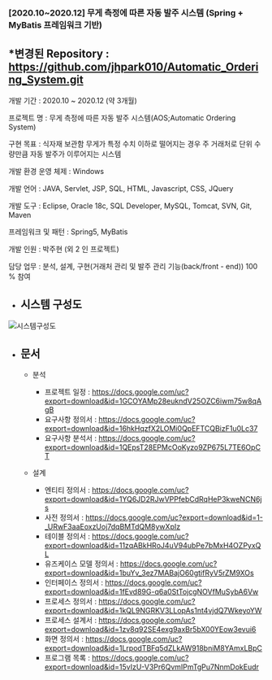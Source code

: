 ### [2020.10~2020.12] 무게 측정에 따른 자동 발주 시스템 (Spring + MyBatis 프레임워크 기반)

## *변경된 Repository : https://github.com/jhpark010/Automatic_Ordering_System.git

개발 기간 : 2020.10 ~ 2020.12 (약 3개월)

프로젝트 명 : 무게 측정에 따른 자동 발주 시스템(AOS;Automatic Ordering System)

구현 목표	: 식자재 보관함 무게가 특정 수치 이하로 떨어지는 경우 주 거래처로 단위 수량만큼 자동 발주가 이루어지는 시스템

개발 환경	운영 체제 : Windows

개발 언어	: JAVA, Servlet, JSP, SQL, HTML, Javascript, CSS, JQuery

개발 도구	: Eclipse, Oracle 18c, SQL Developer, MySQL, Tomcat, SVN, Git, Maven

프레임워크 및 패턴 : Spring5, MyBatis

개발 인원	: 박주현 (외 2 인 프로젝트)

담당 업무	: 분석, 설계, 구현(거래처 관리 및 발주 관리 기능(back/front - end)) 100 % 참여

* ## 시스템 구성도
![시스템구성도](https://user-images.githubusercontent.com/63222190/158172438-2ea66b4b-083b-485f-9ddd-b725936985ff.jpg)

* ## 문서

  * 분석
    * 프로젝트 일정 : https://docs.google.com/uc?export=download&id=1GCOYAMp28eukndV25OZC6iwm75w8qAgB
    * 요구사항 정의서 : https://docs.google.com/uc?export=download&id=16hkHqzfX2LOMi0QpEFTCQBizF1u0Lc37
    * 요구사항 분석서 : https://docs.google.com/uc?export=download&id=1QEpsT28EPMcOoKyzo9ZP675L7TE6OpCT

  * 설계
    * 엔티티 정의서 : https://docs.google.com/uc?export=download&id=1YQ6JD2RJwVPPfebCdRqHeP3kweNCN6js
    * 사전 정의서 : https://docs.google.com/uc?export=download&id=1-_URwF3aaEoxzUoj7dqBMTdQM8ywXpIz
    * 테이블 정의서 : https://docs.google.com/uc?export=download&id=11zqABkHRoJ4uV94ubPe7bMxH4OZPyxQL
    * 유즈케이스 모델 정의서 : https://docs.google.com/uc?export=download&id=1buYv_3ez7MABajO60gtifRyV5rZM9XOs
    * 인터페이스 정의서 : https://docs.google.com/uc?export=download&id=1fEvd89G-q6a0StTojcgNOVfMuSybA6Vw
    * 프로세스 정의서 : https://docs.google.com/uc?export=download&id=1kQL9NGRKV3LLopAs1nt4vjdQ7WkeyoYW
    * 프로세스 설계서 : https://docs.google.com/uc?export=download&id=1zv8q92SE4exg9axBr5bX00YEow3evui6
    * 화면 정의서 : https://docs.google.com/uc?export=download&id=1LrpodTBFq5dZLkAW918bniM8YAmxLBpC
    * 프로그램 목록 : https://docs.google.com/uc?export=download&id=15vIzU-V3Pr6QvmIPmTgPu7NnmDokEudr
